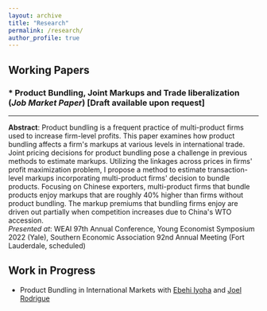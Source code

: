 ```yaml
---
layout: archive
title: "Research"
permalink: /research/
author_profile: true
---
```


## Working Papers
### * Product Bundling, Joint Markups and Trade liberalization (*Job Market Paper*) [Draft available upon request]
---
**Abstract**: Product bundling is a frequent practice of multi-product firms used to increase firm-level profits. This paper examines how product bundling affects a firm's markups at various levels in international trade. Joint pricing decisions for product bundling pose a challenge in previous methods to estimate markups. Utilizing the linkages across prices in firms' profit maximization problem, I propose a method to estimate transaction-level markups incorporating multi-product firms' decision to bundle products. Focusing on Chinese exporters, multi-product firms that bundle products enjoy markups that are roughly 40\% higher than firms without product bundling. The markup premiums that bundling firms enjoy are driven out partially when competition increases due to China's WTO accession. <br> 
*Presented at*: WEAI 97th Annual Conference, Young Economist Symposium 2022 (Yale), Southern Economic Association 92nd Annual Meeting (Fort Lauderdale, scheduled)

## Work in Progress
* Product Bundling in International Markets with [Ebehi Iyoha](https://ebehii.github.io) and [Joel Rodrigue](https://joelrodrigue.com)
<!--* Robust Inference in Differentiated Products Demand Analysis with Trimmed Infinitesimal Shares with [Yuya Sasaki](https://sites.google.com/site/yuyasasaki/) -->
